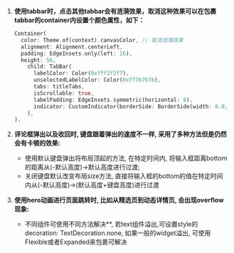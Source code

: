 1. **使用tabbar时，点击其他tabbar会有涟漪效果，取消这种效果可以在包裹tabbar的container内设置个颜色属性，如下：**

   ```dart
   Container(
     color: Theme.of(context).canvasColor, // 取消涟漪效果
     alignment: Alignment.centerLeft,
     padding: EdgeInsets.only(left: 16),
     height: 56,
       child: TabBar(
         labelColor: Color(0xfff2f2f7),
         unselectedLabelColor: Color(0xff7b7b7b),
         tabs: titleTabs,
         isScrollable: true,
         labelPadding: EdgeInsets.symmetric(horizontal: 8),
         indicator: CustomIndicator(borderSide: BorderSide(width: 6.0, color: Color(0xfffcc800)), )
       ),
   ),
   ```

2. **评论框弹出以及收回时, 键盘跟着弹出的速度不一样, 采用了多种方法但是仍然会有卡顿的效果:**
   - 使用默认键盘弹出将布局顶起的方法, 在特定时间内, 将输入框距离bottom的距离从(-默认高度)→默认高度进行过渡;
   - 关闭键盘默认改变布局size方法, 直接将输入框的bottom的值在特定时间内从(-默认高度)→(默认高度+键盘高度)进行过渡

3. **使用hero动画进行页面跳转时, 比如从精选页到动态详情页, 会出现overflow现象:**
   - 不同组件可使用不同方法解决**, 若text组件溢出,可设置style的decoration: TextDecoration.none, 如果一般的widget溢出, 可使用Flexible或者Expanded来包裹可解决

